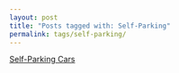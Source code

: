 ```yaml
---
layout: post
title: "Posts tagged with: Self-Parking"
permalink: tags/self-parking/
---
```

[Self-Parking Cars](/2011/08/self-parking-cars)
